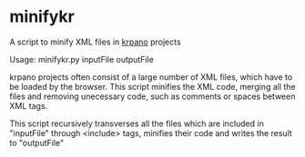 minifykr
========

A script to minify XML files in <a href="http://www.krpano.com" target="_blank">krpano</a> projects

Usage: minifykr.py inputFile outputFile

krpano projects often consist of a large number of XML files, which have to be loaded by the browser. This script minifies the XML code, merging all the files and removing unecessary code, such as comments or spaces between XML tags.

This script recursively transverses all the files which are included in "inputFile" through &lt;include&gt; tags, minifies their code and writes the result to "outputFile"